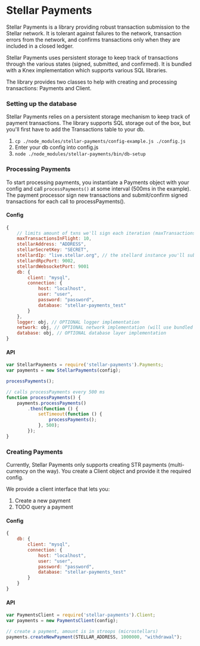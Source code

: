 Stellar Payments
=====================

Stellar Payments is a library providing robust transaction submission to the Stellar network.
It is tolerant against failures to the network, transaction errors from the network, and
confirms transactions only when they are included in a closed ledger.

Stellar Payments uses persistent storage to keep track of transactions through the various states
(signed, submitted, and confirmed). It is bundled with a Knex implementation which supports various
SQL libraries.

The library provides two classes to help with creating and processing transactions: Payments and Client.

### Setting up the database
Stellar Payments relies on a persistent storage mechanism to keep track of payment transactions. The library supports
SQL storage out of the box, but you'll first have to add the Transactions table to your db.

1. `cp ./node_modules/stellar-payments/config-example.js ./config.js`
2. Enter your db config into config.js
3. `node ./node_modules/stellar-payments/bin/db-setup`

### Processing Payments
To start processing payments, you instantiate a Payments object with your config and call `processPayments()` at
some interval (500ms in the example). The payment processor sign new transactions and submit/confirm signed transactions
for each call to processPayments().

#### Config
```js
{
    // limits amount of txns we'll sign each iteration (maxTransactionsInFlight only sign (max - (signed submitted unconfirmed txns)))
    maxTransactionsInFlight: 10,
    stellarAddress: "ADDRESS",
    stellarSecretKey: "SECRET",
    stellardIp: "live.stellar.org", // the stellard instance you'll submit transactions to
    stellardRpcPort: 9002,
    stellardWebsocketPort: 9001
    db: {
        client: "mysql",
        connection: {
            host: "localhost",
            user: "user",
            password: "password",
            database: "stellar-payments_test"
        }
    },
    logger: obj, // OPTIONAL logger implementation
    network: obj, // OPTIONAL network implementation (will use bundled network by default)
    database: obj, // OPTIONAL database layer implementation
}
```
#### API
```js
var StellarPayments = require('stellar-payments').Payments;
var payments = new StellarPayments(config);

processPayments();

// calls processPayments every 500 ms
function processPayments() {
    payments.processPayments()
        .then(function () {
            setTimeout(function () {
                processPayments();
            }, 500);
        });
}

```

### Creating Payments
Currently, Stellar Payments only supports creating STR payments (multi-currency on the way). You create a Client
object and provide it the required config.

We provide a client interface that lets you:
1. Create a new payment
2. TODO query a payment

#### Config
```js
{
    db: {
        client: "mysql",
        connection: {
            host: "localhost",
            user: "user",
            password: "password",
            database: "stellar-payments_test"
        }
    }
}
```
#### API
```js
var PaymentsClient = require('stellar-payments').Client;
var payments = new PaymentsClient(config);

// create a payment, amount is in stroops (microstellars)
payments.createNewPayment(STELLAR_ADDRESS, 1000000, "withdrawal");
```